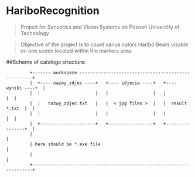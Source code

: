 # HariboRecognition
>Project for Sensorics and Vision Systems on Poznań Univercity of Technology

>Objective of the project is to count varius colors Haribo Bears visable on one sceen located within the markers area.

##Scheme of catalogs structure:

             +------- workspace ----------------------------------------------------+
             |  +---- nazwy_zdjec ----+   +---- zdjecia ----+   +---- wyniki ----+  |
             |  |                     |   |                 |   |                |  |
             |  |   nazwy_zdjec.txt   |   |  < jpg files >  |   |  result *.txt  |  |
             |  |                     |   |                 |   |                |  |
             |  +---------------------+   +-----------------+   +----------------+  |
             |                                                                      |
             | here should be *.exe file                                            |
             |                                                                      |
             +----------------------------------------------------------------------+
